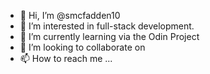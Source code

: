 - 👋 Hi, I’m @smcfadden10
- 👀 I’m interested in full-stack development.
- 🌱 I’m currently learning via the Odin Project
- 💞️ I’m looking to collaborate on 
- 📫 How to reach me ...

<!---
smcfadden10/smcfadden10 is a ✨ special ✨ repository because its `README.md` (this file) appears on your GitHub profile.
You can click the Preview link to take a look at your changes.
--->
